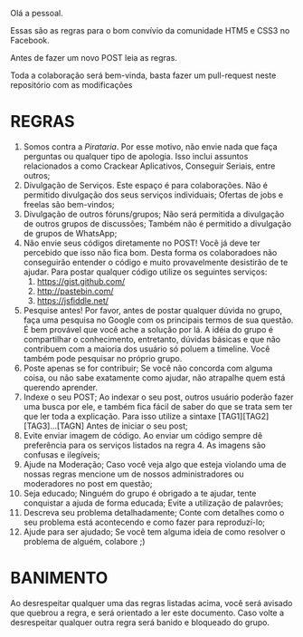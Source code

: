 Olá a pessoal.

Essas são as regras para o bom convívio da comunidade HTM5 e CSS3 no Facebook.

Antes de fazer um novo POST leia as regras.

Toda a colaboração será bem-vinda, basta fazer um pull-request neste repositório com as modificações

# REGRAS

1. Somos contra a *Pirataria*.
	Por esse motivo, não envie nada que faça perguntas ou qualquer tipo de apologia. Isso inclui assuntos relacionados a como Crackear Aplicativos, Conseguir Seriais, entre outros;
2. Divulgação de Serviços.
	Este espaço é para colaborações. Não é permitido divulgação dos seus serviços individuais;
	Ofertas de jobs e freelas são bem-vindos;
3. Divulgação de outros fóruns/grupos;
	Não será permitida a divulgação de outros grupos de discussões;
	Também não é permitido a divulgação de grupos de WhatsApp;
4. Não envie seus códigos diretamente no POST!
	Você já deve ter percebido que isso não fica bom. Desta forma os colaboradoes não conseguirão entender o código e muito provavelmente desistirão de te ajudar.
	Para postar qualquer código utilize os seguintes serviços:
	1. https://gist.github.com/
	2. http://pastebin.com/
	3. https://jsfiddle.net/
5. Pesquise antes!
	Por favor, antes de postar qualquer dúvida no grupo, faça uma pesquisa no Google com os principais termos de sua questão. É bem provável que você ache a solução por lá.
	A idéia do grupo é compartilhar o conhecimento, entretanto, dúvidas básicas e que não contribuem com a maioria dos usuário só poluem a timeline.
	Você também pode pesquisar no próprio grupo.
6. Poste apenas se for contribuir;
	Se você não concorda com alguma coisa, ou não sabe exatamente como ajudar, não atrapalhe quem está querendo aprender.
7. Indexe o seu POST;
	Ao indexar o seu post, outros usuário poderão fazer uma busca por ele, e também fica fácil de saber do que se trata sem ter que ler toda a explicação.
	Para isso utilize a sintaxe [TAG1][TAG2][TAG3]...[TAGN] Antes de iniciar o seu post;
8. Evite enviar imagem de código.
	Ao enviar um código sempre dê preferência para os serviços listados na regra 4. As imagens são confusas e ilegíveis;
9. Ajude na Moderação;
	Caso você veja algo que esteja violando uma de nossas regras mencione um de nossos administradores ou moderadores no post em questão;
10. Seja educado;
	Ninguém do grupo é obrigado a te ajudar, tente conquistar a ajuda de forma educada;
	Evite a utilização de palavrões;
11. Descreva seu problema detalhadamente;
	Conte com detalhes como o seu problema está acontecendo e como fazer para reproduzí-lo;
12. Ajude para ser ajudado;
	Se você tem alguma ideia de como resolver o problema de alguém, colabore ;)

# BANIMENTO

Ao desrespeitar qualquer uma das regras listadas acima, você será avisado que quebrou a regra, e será orientado a ler este documento. Caso volte a desrespeitar qualquer outra regra será banido e bloqueado do grupo.
